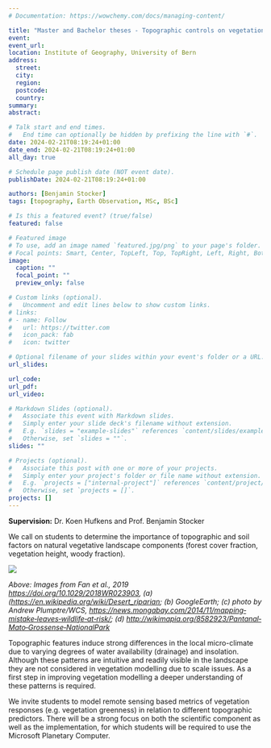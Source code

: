 ```yaml
---
# Documentation: https://wowchemy.com/docs/managing-content/

title: "Master and Bachelor theses - Topographic controls on vegetation patterns"
event:
event_url:
location: Institute of Geography, University of Bern
address:
  street:
  city:
  region:
  postcode:
  country:
summary:
abstract:

# Talk start and end times.
#   End time can optionally be hidden by prefixing the line with `#`.
date: 2024-02-21T08:19:24+01:00
date_end: 2024-02-21T08:19:24+01:00
all_day: true

# Schedule page publish date (NOT event date).
publishDate: 2024-02-21T08:19:24+01:00

authors: [Benjamin Stocker]
tags: [topography, Earth Observation, MSc, BSc]

# Is this a featured event? (true/false)
featured: false

# Featured image
# To use, add an image named `featured.jpg/png` to your page's folder. 
# Focal points: Smart, Center, TopLeft, Top, TopRight, Left, Right, BottomLeft, Bottom, BottomRight.
image:
  caption: ""
  focal_point: ""
  preview_only: false

# Custom links (optional).
#   Uncomment and edit lines below to show custom links.
# links:
# - name: Follow
#   url: https://twitter.com
#   icon_pack: fab
#   icon: twitter

# Optional filename of your slides within your event's folder or a URL.
url_slides:

url_code:
url_pdf:
url_video:

# Markdown Slides (optional).
#   Associate this event with Markdown slides.
#   Simply enter your slide deck's filename without extension.
#   E.g. `slides = "example-slides"` references `content/slides/example-slides.md`.
#   Otherwise, set `slides = ""`.
slides: ""

# Projects (optional).
#   Associate this post with one or more of your projects.
#   Simply enter your project's folder or file name without extension.
#   E.g. `projects = ["internal-project"]` references `content/project/deep-learning/index.md`.
#   Otherwise, set `projects = []`.
projects: []
---
```


**Supervision:** Dr. Koen Hufkens and Prof. Benjamin Stocker

We call on students to determine the importance of topographic and soil factors on natural vegetative landscape components (forest cover fraction, vegetation height, woody fraction).

![](topo_veg.png)

*Above: Images from Fan et al., 2019 https://doi.org/10.1029/2018WR023903, (a) (https://en.wikipedia.org/wiki/Desert_riparian; (b) GoogleEarth; (c) photo by Andrew Plumptre/WCS, https://news.mongabay.com/2014/11/mapping‐mistake‐leaves‐wildlife‐at‐risk/; (d) http://wikimapia.org/8582923/Pantanal‐Mato‐Grossense‐NationalPark*

Topographic features induce strong differences in the local micro-climate due to varying degrees of water availability (drainage) and insolation. Although these patterns are intuitive and readily visible in the landscape they are not considered in vegetation modelling due to scale issues. As a first step in improving vegetation modelling a deeper understanding of these patterns is required.

We invite students to model remote sensing based metrics of vegetation responses (e.g. vegetation greenness) in relation to different topographic predictors. There will be a strong focus on both the scientific component as well as the implementation, for which students will be required to use the Microsoft Planetary Computer.
